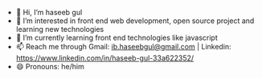 - 👋 Hi, I’m haseeb gul
- 👀 I’m interested in front end web development, open source project and learning new technologies
- 🌱 I’m currently learning front end technologies like javascript
- 📫 Reach me through Gmail: ib.haseebgul@gmail.com | Linkedin: https://www.linkedin.com/in/haseeb-gul-33a622352/
- 😄 Pronouns: he/him
